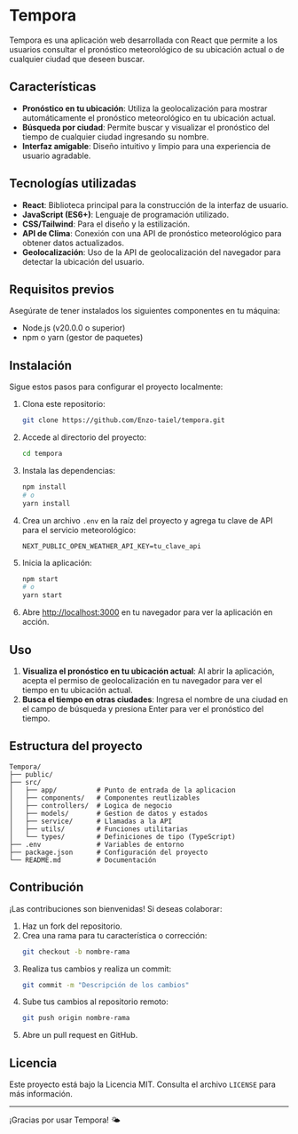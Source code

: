 # Tempora

Tempora es una aplicación web desarrollada con React que permite a los usuarios consultar el pronóstico meteorológico de su ubicación actual o de cualquier ciudad que deseen buscar.

## Características

- **Pronóstico en tu ubicación**: Utiliza la geolocalización para mostrar automáticamente el pronóstico meteorológico en tu ubicación actual.
- **Búsqueda por ciudad**: Permite buscar y visualizar el pronóstico del tiempo de cualquier ciudad ingresando su nombre.
- **Interfaz amigable**: Diseño intuitivo y limpio para una experiencia de usuario agradable.

## Tecnologías utilizadas

- **React**: Biblioteca principal para la construcción de la interfaz de usuario.
- **JavaScript (ES6+)**: Lenguaje de programación utilizado.
- **CSS/Tailwind**: Para el diseño y la estilización.
- **API de Clima**: Conexión con una API de pronóstico meteorológico para obtener datos actualizados.
- **Geolocalización**: Uso de la API de geolocalización del navegador para detectar la ubicación del usuario.

## Requisitos previos

Asegúrate de tener instalados los siguientes componentes en tu máquina:

- Node.js (v20.0.0 o superior)
- npm o yarn (gestor de paquetes)

## Instalación

Sigue estos pasos para configurar el proyecto localmente:

1. Clona este repositorio:

   ```bash
   git clone https://github.com/Enzo-taiel/tempora.git
   ```

2. Accede al directorio del proyecto:

   ```bash
   cd tempora
   ```

3. Instala las dependencias:

   ```bash
   npm install
   # o
   yarn install
   ```

4. Crea un archivo `.env` en la raíz del proyecto y agrega tu clave de API para el servicio meteorológico:

   ```env
   NEXT_PUBLIC_OPEN_WEATHER_API_KEY=tu_clave_api
   ```

5. Inicia la aplicación:

   ```bash
   npm start
   # o
   yarn start
   ```

6. Abre [http://localhost:3000](http://localhost:3000) en tu navegador para ver la aplicación en acción.

## Uso

1. **Visualiza el pronóstico en tu ubicación actual**: Al abrir la aplicación, acepta el permiso de geolocalización en tu navegador para ver el tiempo en tu ubicación actual.
2. **Busca el tiempo en otras ciudades**: Ingresa el nombre de una ciudad en el campo de búsqueda y presiona Enter para ver el pronóstico del tiempo.

## Estructura del proyecto

```
Tempora/
├── public/
├── src/
│   ├── app/          # Punto de entrada de la aplicacion
│   ├── components/   # Componentes reutlizables
│   ├── controllers/  # Logica de negocio
│   ├── models/       # Gestion de datos y estados
│   ├── service/      # Llamadas a la API
│   ├── utils/        # Funciones utilitarias
│   └── types/        # Definiciones de tipo (TypeScript)
├── .env              # Variables de entorno
├── package.json      # Configuración del proyecto
└── README.md         # Documentación
```

## Contribución

¡Las contribuciones son bienvenidas! Si deseas colaborar:

1. Haz un fork del repositorio.
2. Crea una rama para tu característica o corrección:
   ```bash
   git checkout -b nombre-rama
   ```
3. Realiza tus cambios y realiza un commit:
   ```bash
   git commit -m "Descripción de los cambios"
   ```
4. Sube tus cambios al repositorio remoto:
   ```bash
   git push origin nombre-rama
   ```
5. Abre un pull request en GitHub.

## Licencia

Este proyecto está bajo la Licencia MIT. Consulta el archivo `LICENSE` para más información.

---

¡Gracias por usar Tempora! 🌤️

